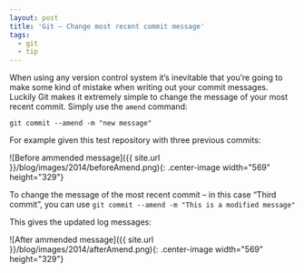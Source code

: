 ```yaml
---
layout: post
title: 'Git – Change most recent commit message'
tags:
  - git
  - tip
---
```

When using any version control system it’s inevitable that you’re going to make some kind of mistake when writing out your commit messages. Luckily Git makes it extremely simple to change the message of your most recent commit. Simply use the `amend` command:

`git commit --amend -m "new message"`

For example given this test repository with three previous commits:

![Before ammended message]({{ site.url }}/blog/images/2014/beforeAmend.png){: .center-image width="569" height="329"}

To change the message of the most recent commit – in this case “Third commit”, you can use `git commit --amend -m "This is a modified message"`

This gives the updated log messages:

![After ammended message]({{ site.url }}/blog/images/2014/afterAmend.png){: .center-image width="569" height="329"}
